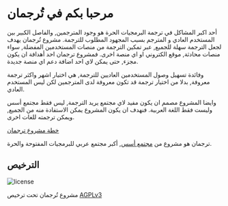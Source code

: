 # مرحبا بكم في تُرجمان

أحد اكبر المشاكل في ترجمة البرمجيات الحرة هو وجود المترجمين, والفاصل الكبير بين المستخدم العادي و المترجم بسبب المجهود المطلوب للترجمة.
مشروع تُرجمان يهدف لجعل الترجمة سهلة للجميع, عبر تمكين الترجمة من منصات المستخدمين المفضلة, سواء منصات محادثة, موقع الكتروني او اي منصة اخرى.
فمشروع ترجمان احد أهدافة ان يكون مجزء, حتى يمكن لاي احد اضافة دعم اي منصة جديدة.

وفائدة تسهيل وصول المستخدمين العاديين للترجمة, هي اختيار اشهر واكثر ترجمة معروفة, بدلا من اختيار ترجمة قد تكون معروفة لدى المترجمين لكن ليس المستخدم العادي.

وايضا المشروع مصمم ان يكون مفيد لاي مجتمع يريد الترجمة, ليس فقط مجتمع أسس وليست فقط اللغة العربية.
فنهدف ان يكون المشروع يمكن الاستفادة منه من الجميع, ويمكن ترجمته للغات اخرى.

<p><a class="center-me md-button md-button--primary" href="project-plan" style="margin: auto;">خطة مشروع ترجمان</a></p> 


ترجمان هو مشروع من [مجتمع أسس](https://aosus.org), أكبر مجتمع عربي للبرمجيات المفتوحة والحرة.
## الترخيص
![license](https://www.gnu.org/graphics/agplv3-with-text-162x68.png)


مشروع تُرجمان تحت ترخيص [AGPLv3](https://github.com/aosus/Torjoman/blob/dev/LICENSE)

